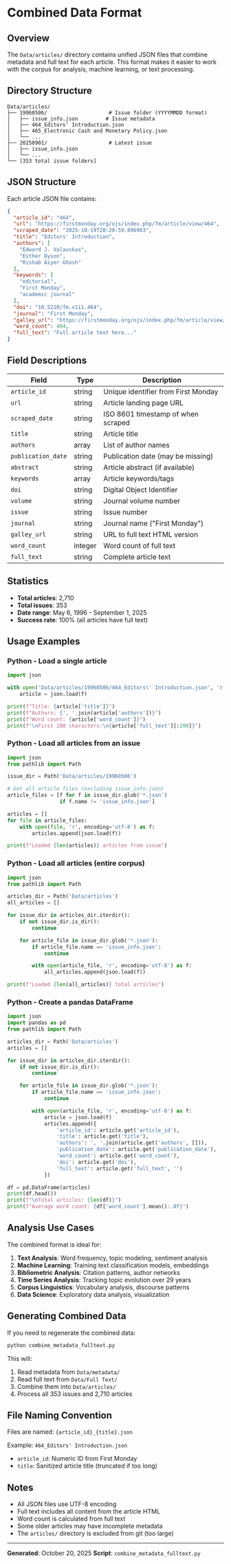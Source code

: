 # Combined Data Format

## Overview

The `Data/articles/` directory contains unified JSON files that combine metadata and full text for each article. This format makes it easier to work with the corpus for analysis, machine learning, or text processing.

## Directory Structure

```
Data/articles/
├── 19960506/                    # Issue folder (YYYYMMDD format)
│   ├── issue_info.json         # Issue metadata
│   ├── 464_Editors' Introduction.json
│   ├── 465_Electronic Cash and Monetary Policy.json
│   └── ...
├── 20250901/                    # Latest issue
│   ├── issue_info.json
│   └── ...
└── [353 total issue folders]
```

## JSON Structure

Each article JSON file contains:

```json
{
  "article_id": "464",
  "url": "https://firstmonday.org/ojs/index.php/fm/article/view/464",
  "scraped_date": "2025-10-19T20:28:59.896963",
  "title": "Editors' Introduction",
  "authors": [
    "Edward J. Valauskas",
    "Esther Dyson",
    "Rishab Aiyer Ghosh"
  ],
  "keywords": [
    "editorial",
    "First Monday",
    "academic journal"
  ],
  "doi": "10.5210/fm.v1i1.464",
  "journal": "First Monday",
  "galley_url": "https://firstmonday.org/ojs/index.php/fm/article/view/464/385",
  "word_count": 404,
  "full_text": "Full article text here..."
}
```

## Field Descriptions

| Field | Type | Description |
|-------|------|-------------|
| `article_id` | string | Unique identifier from First Monday |
| `url` | string | Article landing page URL |
| `scraped_date` | string | ISO 8601 timestamp of when scraped |
| `title` | string | Article title |
| `authors` | array | List of author names |
| `publication_date` | string | Publication date (may be missing) |
| `abstract` | string | Article abstract (if available) |
| `keywords` | array | Article keywords/tags |
| `doi` | string | Digital Object Identifier |
| `volume` | string | Journal volume number |
| `issue` | string | Issue number |
| `journal` | string | Journal name ("First Monday") |
| `galley_url` | string | URL to full text HTML version |
| `word_count` | integer | Word count of full text |
| `full_text` | string | Complete article text |

## Statistics

- **Total articles**: 2,710
- **Total issues**: 353
- **Date range**: May 6, 1996 - September 1, 2025
- **Success rate**: 100% (all articles have full text)

## Usage Examples

### Python - Load a single article

```python
import json

with open('Data/articles/19960506/464_Editors\' Introduction.json', 'r', encoding='utf-8') as f:
    article = json.load(f)

print(f"Title: {article['title']}")
print(f"Authors: {', '.join(article['authors'])}")
print(f"Word count: {article['word_count']}")
print(f"\nFirst 200 characters:\n{article['full_text'][:200]}")
```

### Python - Load all articles from an issue

```python
import json
from pathlib import Path

issue_dir = Path('Data/articles/19960506')

# Get all article files (excluding issue_info.json)
article_files = [f for f in issue_dir.glob('*.json')
                 if f.name != 'issue_info.json']

articles = []
for file in article_files:
    with open(file, 'r', encoding='utf-8') as f:
        articles.append(json.load(f))

print(f"Loaded {len(articles)} articles from issue")
```

### Python - Load all articles (entire corpus)

```python
import json
from pathlib import Path

articles_dir = Path('Data/articles')
all_articles = []

for issue_dir in articles_dir.iterdir():
    if not issue_dir.is_dir():
        continue

    for article_file in issue_dir.glob('*.json'):
        if article_file.name == 'issue_info.json':
            continue

        with open(article_file, 'r', encoding='utf-8') as f:
            all_articles.append(json.load(f))

print(f"Loaded {len(all_articles)} total articles")
```

### Python - Create a pandas DataFrame

```python
import json
import pandas as pd
from pathlib import Path

articles_dir = Path('Data/articles')
articles = []

for issue_dir in articles_dir.iterdir():
    if not issue_dir.is_dir():
        continue

    for article_file in issue_dir.glob('*.json'):
        if article_file.name == 'issue_info.json':
            continue

        with open(article_file, 'r', encoding='utf-8') as f:
            article = json.load(f)
            articles.append({
                'article_id': article.get('article_id'),
                'title': article.get('title'),
                'authors': ', '.join(article.get('authors', [])),
                'publication_date': article.get('publication_date'),
                'word_count': article.get('word_count'),
                'doi': article.get('doi'),
                'full_text': article.get('full_text', '')
            })

df = pd.DataFrame(articles)
print(df.head())
print(f"\nTotal articles: {len(df)}")
print(f"Average word count: {df['word_count'].mean():.0f}")
```

## Analysis Use Cases

The combined format is ideal for:

1. **Text Analysis**: Word frequency, topic modeling, sentiment analysis
2. **Machine Learning**: Training text classification models, embeddings
3. **Bibliometric Analysis**: Citation patterns, author networks
4. **Time Series Analysis**: Tracking topic evolution over 29 years
5. **Corpus Linguistics**: Vocabulary analysis, discourse patterns
6. **Data Science**: Exploratory data analysis, visualization

## Generating Combined Data

If you need to regenerate the combined data:

```bash
python combine_metadata_fulltext.py
```

This will:
1. Read metadata from `Data/metadata/`
2. Read full text from `Data/Full Text/`
3. Combine them into `Data/articles/`
4. Process all 353 issues and 2,710 articles

## File Naming Convention

Files are named: `{article_id}_{title}.json`

Example: `464_Editors' Introduction.json`

- `article_id`: Numeric ID from First Monday
- `title`: Sanitized article title (truncated if too long)

## Notes

- All JSON files use UTF-8 encoding
- Full text includes all content from the article HTML
- Word count is calculated from full text
- Some older articles may have incomplete metadata
- The `articles/` directory is excluded from git (too large)

---

**Generated**: October 20, 2025
**Script**: `combine_metadata_fulltext.py`
